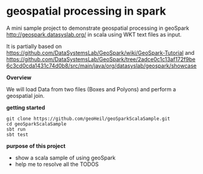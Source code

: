 # geospatial processing in spark
A mini sample project to demonstrate geospatial processing in geoSpark http://geospark.datasyslab.org/ in scala using WKT text files as input.

It is partially based on https://github.com/DataSystemsLab/GeoSpark/wiki/GeoSpark-Tutorial and https://github.com/DataSystemsLab/GeoSpark/tree/2adce0c1c13af172f9be6c3cd0cda1431c74d0b8/src/main/java/org/datasyslab/geospark/showcase

**Overview**

We will load Data from two files (Boxes and Polyons) and perform a geospatial join.

**getting started**

```
git clone https://github.com/geoHeil/geoSparkScalaSample.git
cd geoSparkScalaSample
sbt run
sbt test
```

**purpose of this project**
- show a scala sample of using geoSpark
- help me to resolve all the TODOS
